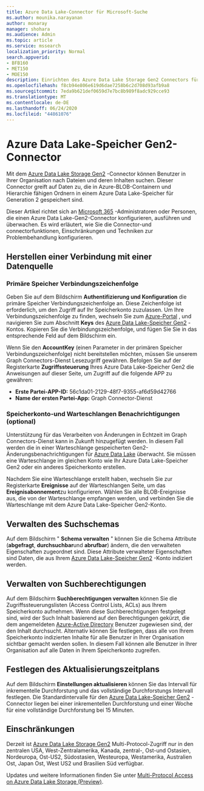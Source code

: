 ```yaml
---
title: Azure Data Lake-Connector für Microsoft-Suche
ms.author: mounika.narayanan
author: monaray
manager: shohara
ms.audience: Admin
ms.topic: article
ms.service: mssearch
localization_priority: Normal
search.appverid:
- BFB160
- MET150
- MOE150
description: Einrichten des Azure Data Lake Storage Gen2 Connectors für Microsoft Search
ms.openlocfilehash: f8cb94e806e619d6dae7258b6c2d708d93afb9a8
ms.sourcegitcommit: 7eda9b621def0659d7e7bc8b989f8adc929cce93
ms.translationtype: MT
ms.contentlocale: de-DE
ms.lasthandoff: 06/24/2020
ms.locfileid: "44861076"
---
```

# <a name="azure-data-lake-storage-gen2-connector"></a>Azure Data Lake-Speicher Gen2-Connector

Mit dem [Azure Data Lake Storage Gen2](https://docs.microsoft.com/azure/storage/blobs/data-lake-storage-introduction) -Connector können Benutzer in Ihrer Organisation nach Dateien und deren Inhalten suchen. Dieser Connector greift auf Daten zu, die in Azure-BLOB-Containern und Hierarchie fähigen Ordnern in einem Azure Data Lake-Speicher für Generation 2 gespeichert sind.

Dieser Artikel richtet sich an [Microsoft 365](https://www.microsoft.com/microsoft-365) -Administratoren oder Personen, die einen Azure Data Lake-Gen2-Connector konfigurieren, ausführen und überwachen. Es wird erläutert, wie Sie die Connector-und connectorfunktionen, Einschränkungen und Techniken zur Problembehandlung konfigurieren.

## <a name="connect-to-a-data-source"></a>Herstellen einer Verbindung mit einer Datenquelle

### <a name="primary-storage-connection-string"></a>Primäre Speicher Verbindungszeichenfolge 
Geben Sie auf dem Bildschirm **Authentifizierung und Konfiguration** die primäre Speicher Verbindungszeichenfolge an. Diese Zeichenfolge ist erforderlich, um den Zugriff auf Ihr Speicherkonto zuzulassen. Um Ihre Verbindungszeichenfolge zu finden, wechseln Sie zum [Azure-Portal](https://ms.portal.azure.com/#home) , und navigieren Sie zum Abschnitt **Keys** des [Azure Data Lake-Speicher Gen2](https://docs.microsoft.com/azure/storage/blobs/data-lake-storage-introduction) -Kontos. Kopieren Sie die Verbindungszeichenfolge, und fügen Sie Sie in das entsprechende Feld auf dem Bildschirm ein.

Wenn Sie den **AccountKey** (einen Parameter in der primären Speicher Verbindungszeichenfolge) nicht bereitstellen möchten, müssen Sie unserem Graph Connectors-Dienst Lesezugriff gewähren. Befolgen Sie auf der Registerkarte **Zugriffssteuerung** Ihres Azure Data Lake-Speicher Gen2 die Anweisungen auf dieser Seite, um Zugriff auf die folgende APP zu gewähren:
* **Erste Partei-APP-ID:** 56c1da01-2129-48f7-9355-af6d59d42766
* **Name der ersten Partei-App:** Graph Connector-Dienst

### <a name="storage-account-and-queue-notifications-optional"></a>Speicherkonto-und Warteschlangen Benachrichtigungen (optional)
Unterstützung für das Verarbeiten von Änderungen in Echtzeit im Graph Connectors-Dienst kann in Zukunft hinzugefügt werden. In diesem Fall werden die in einer Warteschlange gespeicherten Gen2-Änderungsbenachrichtigungen für [Azure Data Lake](https://docs.microsoft.com/azure/storage/blobs/data-lake-storage-introduction) überwacht. Sie müssen eine Warteschlange im gleichen Konto wie Ihr Azure Data Lake-Speicher Gen2 oder ein anderes Speicherkonto erstellen.

Nachdem Sie eine Warteschlange erstellt haben, wechseln Sie zur Registerkarte **Ereignisse** auf der Warteschlangen Seite, um das **Ereignisabonnement**zu konfigurieren. Wählen Sie alle BLOB-Ereignisse aus, die von der Warteschlange empfangen werden, und verbinden Sie die Warteschlange mit dem Azure Data Lake-Speicher Gen2-Konto.

## <a name="manage-the-search-schema"></a>Verwalten des Suchschemas
Auf dem Bildschirm " **Schema verwalten** " können Sie die Schema Attribute (**abgefragt**, **durchsuchbar**und **abrufbar**) ändern, die den verwalteten Eigenschaften zugeordnet sind. Diese Attribute verwalteter Eigenschaften sind Daten, die aus Ihrem [Azure Data Lake-Speicher Gen2](https://docs.microsoft.com/azure/storage/blobs/data-lake-storage-introduction) -Konto indiziert werden.

## <a name="manage-search-permissions"></a>Verwalten von Suchberechtigungen
Auf dem Bildschirm **Suchberechtigungen verwalten** können Sie die Zugriffssteuerungslisten (Access Control Lists, ACLs) aus Ihrem Speicherkonto aufnehmen. Wenn diese Suchberechtigungen festgelegt sind, wird der Such Inhalt basierend auf den Berechtigungen gekürzt, die dem angemeldeten [Azure-Active Directory](https://docs.microsoft.com/azure/active-directory/) Benutzer zugewiesen sind, der den Inhalt durchsucht. Alternativ können Sie festlegen, dass alle von Ihrem Speicherkonto indizierten Inhalte für alle Benutzer in Ihrer Organisation sichtbar gemacht werden sollen. In diesem Fall können alle Benutzer in Ihrer Organisation auf alle Daten in Ihrem Speicherkonto zugreifen.
 
## <a name="set-the-refresh-schedule"></a>Festlegen des Aktualisierungszeitplans
Auf dem Bildschirm **Einstellungen aktualisieren** können Sie das Intervall für inkrementelle Durchforstung und das vollständige Durchforstungs Intervall festlegen. Die Standardintervalle für den [Azure Data Lake-Speicher Gen2](https://docs.microsoft.com/azure/storage/blobs/data-lake-storage-introduction) -Connector liegen bei einer inkrementellen Durchforstung und einer Woche für eine vollständige Durchforstung bei 15 Minuten.
 
## <a name="limitations"></a>Einschränkungen
Derzeit ist [Azure Data Lake Storage Gen2](https://docs.microsoft.com/azure/storage/blobs/data-lake-storage-introduction) Multi-Protocol-Zugriff nur in den zentralen USA, West-Zentralamerika, Kanada, zentral-, Ost-und Ostasien, Nordeuropa, Ost-US2, Südostasien, Westeuropa, Westamerika, Australien Ost, Japan Ost, West US2 und Brasilien Süd verfügbar.

Updates und weitere Informationen finden Sie unter [Multi-Protocol Access on Azure Data Lake Storage (Preview)](https://docs.microsoft.com/azure/storage/blobs/data-lake-storage-multi-protocol-access).


